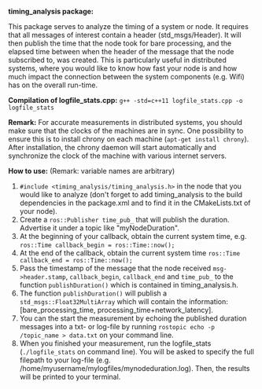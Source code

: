 **timing_analysis package:**

This package serves to analyze the timing of a system or node. It requires that all messages of interest contain a header (std_msgs/Header). It will then publish the time that the node took for bare processing, and the elapsed time between when the header of the message that the node subscribed to, was created. This is particularly useful in distributed systems, where you would like to know how fast your node is and how much impact the connection between the system components (e.g. Wifi) has on the overall run-time.

**Compilation of logfile_stats.cpp:** `g++ -std=c++11 logfile_stats.cpp -o logfile_stats`

**Remark:** For accurate measurements in distributed systems, you should make sure that the clocks of the machines are in sync. One possibility to ensure this is to install chrony on each machine (`apt-get install chrony`). After installation, the chrony daemon will start automatically and synchronize the clock of the machine with various internet servers.

**How to use:**
(Remark: variable names are arbitrary)


1. `#include <timing_analysis/timing_analysis.h>` in the node that you would like to analyze (don't forget to add timing_analysis to the build dependencies in the package.xml and to find it in the CMakeLists.txt of your node).
2. Create a `ros::Publisher time_pub_` that will publish the duration. Advertise it under a topic like "myNodeDuration".
3. At the beginning of your callback, obtain the current system time, e.g. `ros::Time callback_begin = ros::Time::now();`
4. At the end of the callback, obtain the current system time `ros::Time callback_end = ros::Time::now();`
5. Pass the timestamp of the message that the node received `msg->header.stamp`, `callback_begin`, `callback_end` and `time_pub_` to the function `publishDuration()` which is contained in timing_analysis.h.
6. The function `publishDuration()` will publish a `std_msgs::Float32MultiArray` which will contain the information:
[bare_processing_time, processing_time+network_latency].
7. You can the start the measurement by echoing the published duration messages into a txt- or log-file by running 
`rostopic echo -p /topic_name > data.txt` on your command line.
8. When you finished your measurement, run the logfile_stats (`./logfile_stats` on command line). You will be asked to specify the full filepath to your log-file (e.g. /home/myusername/mylogfiles/mynodeduration.log). Then, the results will be printed to your terminal.
